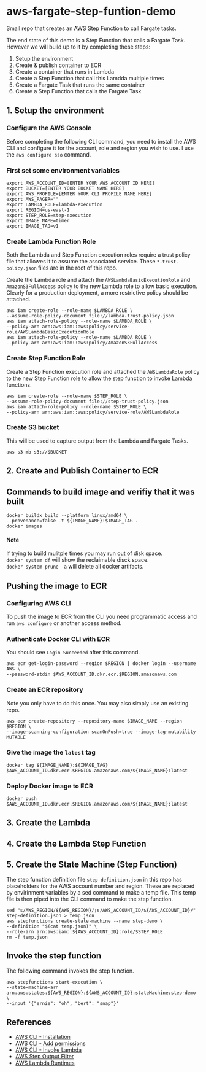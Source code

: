# aws-fargate-step-funtion-demo
Small repo that creates an AWS Step Function to call Fargate tasks.    

The end state of this demo is a Step Function that calls a Fargate Task. However we will 
build up to it by completing these steps:
1. Setup the environment
1. Create & publish container to ECR
1. Create a container that runs in Lambda
1. Create a Step Function that call this Lamdda multiple times
1. Create a Fargate Task that runs the same container
1. Create a Step Function that calls the Fargate Task

## 1. Setup the environment

### Configure the AWS Console
Before completing the following CLI command, you need to install the AWS CLI and configure 
it for the account, role and region you wish to use. I use the `aws configure sso` command.

### First set some environment variables
```shell
export AWS_ACCOUNT_ID=[ENTER YOUR AWS ACCOUNT ID HERE]
export BUCKET=[ENTER YOUR BUCKET NAME HERE]
export AWS_PROFILE=[ENTER YOUR CLI PROFILE NAME HERE]
export AWS_PAGER=""
export LAMBDA_ROLE=lambda-execution
export REGION=us-east-1
export STEP_ROLE=step-execution
export IMAGE_NAME=timer
export IMAGE_TAG=v1
```

### Create Lambda Function Role
Both the Lambda and Step Function execution roles require a trust policy file that allowes
it to assume the associated service. These `*-trust-policy.json` files are in the root of
this repo.    

Create the Lambda role and attach the `AWSLambdaBasicExecutionRole` and 
`AmazonS3FullAccess` policy to the new Lambda role to allow basic execution. Clearly for a 
production deployment, a more restrictive policy should be attached.

```shell
aws iam create-role --role-name $LAMBDA_ROLE \
--assume-role-policy-document file://lambda-trust-policy.json
aws iam attach-role-policy --role-name $LAMBDA_ROLE \
--policy-arn arn:aws:iam::aws:policy/service-role/AWSLambdaBasicExecutionRole
aws iam attach-role-policy --role-name $LAMBDA_ROLE \
--policy-arn arn:aws:iam::aws:policy/AmazonS3FullAccess
```

### Create Step Function Role
Create a Step Function execution role and attached the `AWSLambdaRole` policy to the new 
Step Function role to allow the step function to invoke Lambda functions. 
```shell
aws iam create-role --role-name $STEP_ROLE \
--assume-role-policy-document file://step-trust-policy.json
aws iam attach-role-policy --role-name $STEP_ROLE \
--policy-arn arn:aws:iam::aws:policy/service-role/AWSLambdaRole
```

### Create S3 bucket
This will be used to capture output from the Lambda and Fargate Tasks.
```shell
aws s3 mb s3://$BUCKET 
```

## 2. Create and Publish Container to ECR

## Commands to build image and verifiy that it was built
```shell
docker buildx build --platform linux/amd64 \
--provenance=false -t ${IMAGE_NAME}:$IMAGE_TAG .
docker images 
```

#### Note
If trying to build mulitple times you may run out of disk space.   
`docker system df` will show the reclaimable disck space.   
`docker system prune -a` will delete all docker artifacts.   

## Pushing the image to ECR
### Configuring AWS CLI
To push the image to ECR from the CLI you need programmatic access and run `aws configure` 
or another access method.

### Authenticate Docker CLI with ECR
You should see `Login Succeeded` after this command.
```shell
aws ecr get-login-password --region $REGION | docker login --username AWS \
--password-stdin $AWS_ACCOUNT_ID.dkr.ecr.$REGION.amazonaws.com
```

### Create an ECR repository
Note you only have to do this once. You may also simply use an existing repo.
```shell
aws ecr create-repository --repository-name $IMAGE_NAME --region $REGION \
--image-scanning-configuration scanOnPush=true --image-tag-mutability MUTABLE
```

### Give the image the `latest` tag
```shell
docker tag ${IMAGE_NAME}:${IMAGE_TAG} $AWS_ACCOUNT_ID.dkr.ecr.$REGION.amazonaws.com/${IMAGE_NAME}:latest
```

### Deploy Docker image to ECR
```shell 
docker push $AWS_ACCOUNT_ID.dkr.ecr.$REGION.amazonaws.com/${IMAGE_NAME}:latest
```

## 3. Create the Lambda


## 4. Create the Lambda Step Function

## 5. Create the State Machine (Step Function)
The step function definition file `step-definition.json` in this repo has placeholders for 
the AWS account number and region. These are replaced by envirinment variables by a sed 
command to make a temp file. This temp file is then piped into the CLI command to make the 
step function.
```shell
sed "s/AWS_REGION/${AWS_REGION}/;s/AWS_ACCOUNT_ID/${AWS_ACCOUNT_ID}/" step-definition.json > temp.json
aws stepfunctions create-state-machine --name step-demo \
--definition "$(cat temp.json)" \
--role-arn arn:aws:iam::${AWS_ACCOUNT_ID}:role/$STEP_ROLE
rm -f temp.json
```

## Invoke the step function
The following command invokes the step function.
```shell
aws stepfunctions start-execution \
--state-machine-arn arn:aws:states:${AWS_REGION}:${AWS_ACCOUNT_ID}:stateMachine:step-demo \
--input '{"ernie": "oh", "bert": "snap"}'
```

## References
- [AWS CLI - Installation](https://docs.aws.amazon.com/cli/latest/userguide/install-cliv2-linux.html)
- [AWS CLI - Add permissions](https://awscli.amazonaws.com/v2/documentation/api/latest/reference/lambda/add-permission.html)
- [AWS CLI - Invoke Lambda](https://docs.aws.amazon.com/cli/latest/reference/lambda/invoke.html#examples)
- [AWS Step Output Filter](https://docs.aws.amazon.com/step-functions/latest/dg/input-output-example.html)
- [AWS Lambda Runtimes](https://docs.aws.amazon.com/lambda/latest/dg/lambda-runtimes.html)
